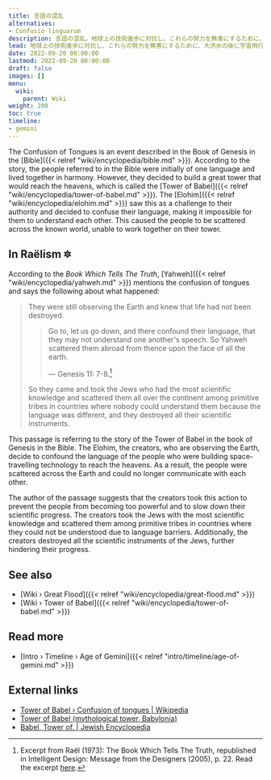 ```yaml
---
title: 言語の混乱
alternatives:
- Confusio linguarum
description: 言語の混乱。地球上の技術進歩に対抗し、これらの努力を無害にするために、大洪水の後に宇宙飛行技術を構築していた時代のエロヒミア文明のその後の反応。計画された混乱は、もはや知識を理解できない部族の間で、世界中の知識伝達者を地理的に解散させることで構成されていました。
lead: 地球上の技術進歩に対抗し、これらの努力を無害にするために、大洪水の後に宇宙飛行技術を構築していた時代のエロヒミア文明のその後の反応。計画された混乱は、もはや知識を理解できない部族の間で、世界中の知識伝達者を地理的に解散させることで構成されていました。
date: 2022-09-20 00:00:00
lastmod: 2022-09-20 00:00:00
draft: false
images: []
menu:
  wiki:
    parent: Wiki
weight: 200
toc: true
timeline:
- gemini
---
```


The Confusion of Tongues is an event described in the Book of Genesis in the [Bible]({{< relref "wiki/encyclopedia/bible.md" >}}). According to the story, the people referred to in the Bible were initially of one language and lived together in harmony. However, they decided to build a great tower that would reach the heavens, which is called the [Tower of Babel]({{< relref "wiki/encyclopedia/tower-of-babel.md" >}}). The [Elohim]({{< relref "wiki/encyclopedia/elohim.md" >}}) saw this as a challenge to their authority and decided to confuse their language, making it impossible for them to understand each other. This caused the people to be scattered across the known world, unable to work together on their tower.

## In Raëlism 🔯

According to the _Book Which Tells The Truth_, [Yahweh]({{< relref "wiki/encyclopedia/yahweh.md" >}}) mentions the confusion of tongues and says the following about what happened:

> They were still observing the Earth and knew that life had not been destroyed.
>
>> Go to, let us go down, and there confound their language, that they may not understand one another's speech. So Yahweh scattered them abroad from thence upon the face of all the earth.
>>
>> — Genesis 11: 7-8.[^speech]
>
> So they came and took the Jews who had the most scientific knowledge and scattered them all over the continent among primitive tribes in countries where nobody could understand them because the language was different, and they destroyed all their scientific instruments.

This passage is referring to the story of the Tower of Babel in the book of Genesis in the Bible. The Elohim, the creators, who are observing the Earth, decide to confound the language of the people who were building space-travelling technology to reach the heavens. As a result, the people were scattered across the Earth and could no longer communicate with each other.

The author of the passage suggests that the creators took this action to prevent the people from becoming too powerful and to slow down their scientific progress. The creators took the Jews with the most scientific knowledge and scattered them among primitive tribes in countries where they could not be understood due to language barriers. Additionally, the creators destroyed all the scientific instruments of the Jews, further hindering their progress.

[^speech]: Excerpt from Raël (1973): The Book Which Tells The Truth, republished in Intelligent Design: Message from the Designers (2005), p. 22. Read the excerpt [here](https://wheelofheaven.github.io/rael-one-the-book-which-tells-the-truth/2_the_truth.html#genesis).

## See also

- [Wiki › Great Flood]({{< relref "wiki/encyclopedia/great-flood.md" >}})
- [Wiki › Tower of Babel]({{< relref "wiki/encyclopedia/tower-of-babel.md" >}})

## Read more

- [Intro › Timeline › Age of Gemini]({{< relref "intro/timeline/age-of-gemini.md" >}})

## External links

- [Tower of Babel › Confusion of tongues | Wikipedia](https://en.wikipedia.org/wiki/Tower_of_Babel#Confusion_of_tongues)
- [Tower of Babel (mythological tower, Babylonia)](https://www.britannica.com/topic/Tower-of-Babel)
- [Babel, Tower of. | Jewish Encyclopedia](https://www.jewishencyclopedia.com/articles/2279-babel-tower-of)